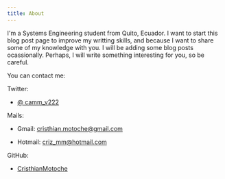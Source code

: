 ```yaml
---
title: About
---
```

I'm a Systems Engineering student from Quito, Ecuador. I want to start this blog post
page to improve my writting skills, and because I want to share some of my knowledge
with you. I will be adding some blog posts ocassionally. Perhaps, I will write something
interesting for you, so be careful.

You can contact me:

Twitter:

- [@ camm_v222](https://twitter.com/camm_v222 "Twitter")

Mails:

- Gmail: [cristhian.motoche@gmail.com](cristhian.motoche@gmail.com)

- Hotmail: [criz_mm@hotmail.com](criz_mm@hotmail)

GitHub:

- [CristhianMotoche](https://github.com/CristhianMotoche)

